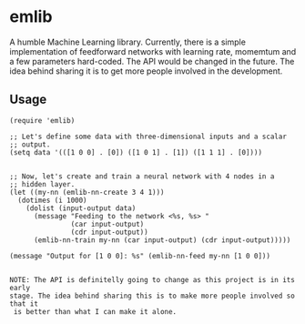 emlib
=====

A humble Machine Learning library. Currently, there is a simple implementation
of feedforward networks with learning rate, momemtum and a few parameters
hard-coded. The API would be changed in the future. The idea behind sharing it
is to get more people involved in the development.


## Usage

```elisp
(require 'emlib)

;; Let's define some data with three-dimensional inputs and a scalar
;; output.
(setq data '(([1 0 0] . [0]) ([1 0 1] . [1]) ([1 1 1] . [0])))


;; Now, let's create and train a neural network with 4 nodes in a
;; hidden layer.
(let ((my-nn (emlib-nn-create 3 4 1)))
  (dotimes (i 1000)
    (dolist (input-output data)
      (message "Feeding to the network <%s, %s> "
               (car input-output)
               (cdr input-output))
      (emlib-nn-train my-nn (car input-output) (cdr input-output)))))

(message "Output for [1 0 0]: %s" (emlib-nn-feed my-nn [1 0 0]))


NOTE: The API is definitelly going to change as this project is in its early
stage. The idea behind sharing this is to make more people involved so that it
 is better than what I can make it alone.

```

